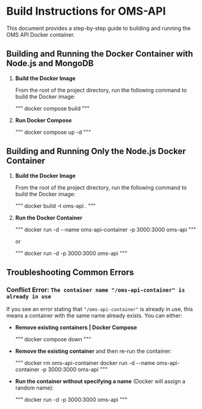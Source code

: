 # Build Instructions for OMS-API

This document provides a step-by-step guide to building and running the OMS API Docker container.

## Building and Running the Docker Container with Node.js and MongoDB

1. **Build the Docker Image**

   From the root of the project directory, run the following command to build the Docker image:

   """
   docker compose build
   """

2. **Run Docker Compose**

   """
   docker compose up -d
   """

## Building and Running Only the Node.js Docker Container

1. **Build the Docker Image**

   From the root of the project directory, run the following command to build the Docker image:

   """
   docker build -t oms-api .
   """

2. **Run the Docker Container**

   """
   docker run -d --name oms-api-container -p 3000:3000 oms-api
   """

   or

   """
   docker run -d -p 3000:3000 oms-api
   """

## Troubleshooting Common Errors

### Conflict Error: `The container name "/oms-api-container" is already in use`

If you see an error stating that `"/oms-api-container"` is already in use, this means a container with the same name already exists. You can either:

- **Remove existing containers | Docker Compose**

  """
  docker compose down
  """

- **Remove the existing container** and then re-run the container:

  """
  docker rm oms-api-container
  docker run -d --name oms-api-container -p 3000:3000 oms-api
  """

- **Run the container without specifying a name** (Docker will assign a random name):

  """
  docker run -d -p 3000:3000 oms-api
  """
